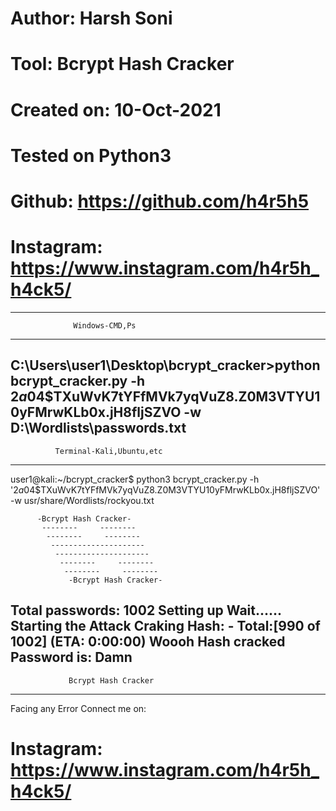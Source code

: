 # Author: Harsh Soni
# Tool: Bcrypt Hash Cracker
# Created on: 10-Oct-2021
# Tested on Python3
# Github: https://github.com/h4r5h5
# Instagram: https://www.instagram.com/h4r5h_h4ck5/
----------------------------------------------------
                  Windows-CMD,Ps
----------------------------------------------------                 
 C:\Users\user1\Desktop\bcrypt_cracker>python bcrypt_cracker.py -h $2a$04$TXuWvK7tYFfMVk7yqVuZ8.Z0M3VTYU10yFMrwKLb0x.jH8fljSZVO -w D:\Wordlists\passwords.txt
----------------------------------------------------
              Terminal-Kali,Ubuntu,etc
----------------------------------------------------
 user1@kali:~/bcrypt_cracker$ python3 bcrypt_cracker.py -h '$2a$04$TXuWvK7tYFfMVk7yqVuZ8.Z0M3VTYU10yFMrwKLb0x.jH8fljSZVO' -w usr/share/Wordlists/rockyou.txt
 
          -Bcrypt Hash Cracker-
           --------     --------
            --------     --------
             ---------------------
              ---------------------
               --------     --------
                --------     --------
                 -Bcrypt Hash Cracker-



 Total passwords: 1002
 Setting up
 Wait......
 Starting the Attack
 Craking Hash: -                          Total:[990 of 1002] (ETA:  0:00:00)
 Woooh Hash cracked
 Password is: Damn
 ----------------------------------------------------------
                 Bcrypt Hash Cracker
----------------------------------------------------------
 Facing any Error
 Connect me on: 
# Instagram: https://www.instagram.com/h4r5h_h4ck5/
